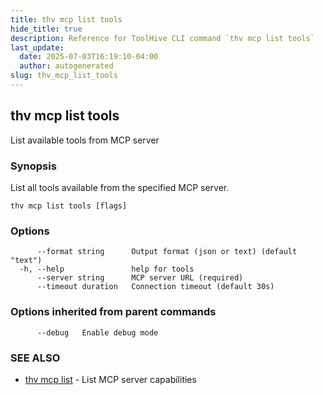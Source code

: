 ```yaml
---
title: thv mcp list tools
hide_title: true
description: Reference for ToolHive CLI command `thv mcp list tools`
last_update:
  date: 2025-07-03T16:19:10-04:00
  author: autogenerated
slug: thv_mcp_list_tools
---
```


## thv mcp list tools

List available tools from MCP server

### Synopsis

List all tools available from the specified MCP server.

```
thv mcp list tools [flags]
```

### Options

```
      --format string      Output format (json or text) (default "text")
  -h, --help               help for tools
      --server string      MCP server URL (required)
      --timeout duration   Connection timeout (default 30s)
```

### Options inherited from parent commands

```
      --debug   Enable debug mode
```

### SEE ALSO

* [thv mcp list](thv_mcp_list.md)	 - List MCP server capabilities

